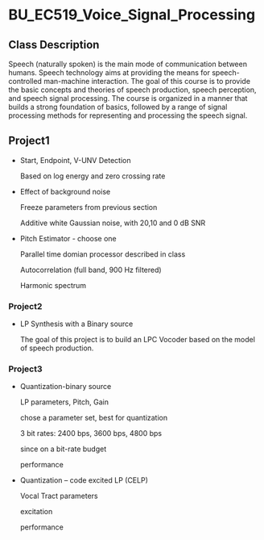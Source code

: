 # BU_EC519_Voice_Signal_Processing
## Class Description
Speech (naturally spoken) is the main mode of communication between humans. Speech technology aims at providing the means for speech-controlled man-machine interaction. The goal of this course is to provide the basic concepts and theories of speech production, speech perception, and speech signal processing. The course is organized in a manner that builds a strong foundation of basics, followed by a range of signal processing methods for representing and processing the speech signal.

## Project1
- Start, Endpoint, V-UNV Detection 

  Based on log energy and zero crossing rate

- Effect of background noise

  Freeze parameters from previous section

  Additive white Gaussian noise, with 20,10 and 0 dB SNR
  
- Pitch Estimator - choose one

  Parallel time domian processor described in class

  Autocorrelation (full band, 900 Hz filtered)

  Harmonic spectrum

### Project2
- LP Synthesis with a Binary source

  The goal of this project is to build an LPC Vocoder based on the model of speech production.
  
### Project3
- Quantization-binary source

  LP parameters, Pitch, Gain
  
  chose a parameter set, best for quantization
  
  3 bit rates: 2400 bps, 3600 bps, 4800 bps
  
  since on a bit-rate budget
  
  performance
  
- Quantization – code excited LP (CELP)

  Vocal Tract parameters
  
  excitation
  
  performance
  
  
  
  
  
